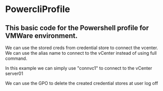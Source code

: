 # PowercliProfile
## This basic code for the Powershell profile for VMWare environment.


We can use the stored creds from credential store to connect the vcenter.
We can use the alias name to connect to the vCenter instead of using full command.

In this example we can simply use "connvc1" to connect to the vCenter server01

We can use the GPO to delete the created credential stores at user log off